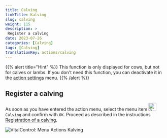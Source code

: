 ```yaml
---
title: Calving
linkTitle: Kalving
slug: calving
weight: 115
description: >
 Register a calving
date: 2023-07-26
categories: [Calving]
tags: [Calving]
translationKey: actions/calving
---
```

{{% alert title="Hint" %}}
This function is only displayed for cows, but not for calves or lambs.
If you don't need this function, you can deactivate it in the [action settings](../settings/) menu.
{{% /alert %}}

## Register a calving

As soon as you have entered the action menu, select the menu item <img src="/icons/actions/calving.svg" width="25" align="bottom" alt="Calving"  alt="Calving"/> `Calving` and confirm with `OK`. Proceed as described in the instructions [Registration of a calving](/nl/docs/new/calving/).

   ![VitalControl: Menu Actions Kalving](../images/calving.png "Kalving")
